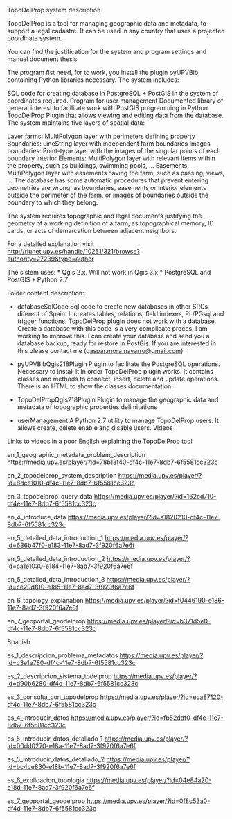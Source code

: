 TopoDelProp system description

TopoDelProp is a tool for managing geographic data and metadata, to support a legal cadastre. It can be used in any country that uses a projected coordinate system.

You can find the justification for the system and program settings and manual document thesis

The program fist need, for to work, you install the plugin pyUPVBib containing Python libraries necessary. The system includes:

SQL code for creating database in PostgreSQL + PostGIS in the system of coordinates required.
Program for user management
Documented library of general interest to facilitate work with PostGIS programming in Python
TopoDelProp Plugin that allows viewing and editing data from the database.
The system maintains five layers of spatial data:

Layer farms: MultiPolygon layer with perimeters defining property
Boundaries: LineString layer with independent farm boundaries
Images boundaries: Point-type layer with the images of the singular points of each boundary
Interior Elements: MultiPolygon layer with relevant items within the property, such as buildings, swimming pools, ...
Easements: MultiPolygon layer with easements having the farm, such as passing, views, ...
The database has some automatic procedures that prevent entering geometries are wrong, as boundaries, easements or interior elements outside the perimeter of the farm, or images of boundaries outside the boundary to which they belong.

The system requires topographic and legal documents justifying the geometry of a working definition of a farm, as topographical memory, ID cards, or acts of demarcation between adjacent neighbors.

For a detailed explanation visit http://riunet.upv.es/handle/10251/321/browse?authority=27239&type=author

The sistem uses: * Qgis 2.x. Will not work in Qgis 3.x * PostgreSQL and PostGIS * Python 2.7

Folder content description:

* databaseSqlCode
Sql code to create new databases in other SRCs diferent of Spain. It creates tables, relations, field indexes, PL/PGsql and trigger functions. TopoDelProp plugin does not work with a database. Create a database with this code is a very complicate proces. I am working to improve this. I can create your database and send you a database backup, ready for restore in PostGis. If you are interested in this please contact me (gaspar.mora.navarro@gmail.com). 

* pyUPVBibQgis218Plugin
Plugin to facilitate the PostgreSQL operations. Necessary to install it in order TopoDelProp plugin works. It contains classes and methods to connect, insert, delete and update operations. There is an HTML to show the classes documentation.

* TopoDelPropQgis218Plugin
Plugin to manage the geographic data and metadata of topographic properties delimitations

* userManagement
A Python 2.7 utility to manage TopoDelProp users. It allows create, delete enable and disable users.
Videos

Links to videos in a poor English explaining the TopoDelProp tool

en_1_geographic_metadata_problem_description https://media.upv.es/player/?id=78b13f40-df4c-11e7-8db7-6f5581cc323c

en_2_topodelprop_system_description https://media.upv.es/player/?id=8dce1010-df4c-11e7-8db7-6f5581cc323c

en_3_topodelprop_query_data https://media.upv.es/player/?id=162cd710-df4e-11e7-8db7-6f5581cc323c

en_4_introduce_data https://media.upv.es/player/?id=a1820210-df4c-11e7-8db7-6f5581cc323c

en_5_detailed_data_introduction_1 https://media.upv.es/player/?id=636b47f0-e183-11e7-8ad7-3f920f6a7e6f

en_5_detailed_data_introduction_2 https://media.upv.es/player/?id=ca1e1030-e184-11e7-8ad7-3f920f6a7e6f

en_5_detailed_data_introduction_3 https://media.upv.es/player/?id=ce29df00-e185-11e7-8ad7-3f920f6a7e6f

en_6_topology_explanation https://media.upv.es/player/?id=f0446190-e186-11e7-8ad7-3f920f6a7e6f

en_7_geoportal_geodelprop https://media.upv.es/player/?id=b371d5e0-df4c-11e7-8db7-6f5581cc323c

Spanish

es_1_descripcion_problema_metadatos https://media.upv.es/player/?id=c3e1e780-df4c-11e7-8db7-6f5581cc323c

es_2_descripcion_sistema_todelprop https://media.upv.es/player/?id=d90b6280-df4c-11e7-8db7-6f5581cc323c

es_3_consulta_con_topodelprop https://media.upv.es/player/?id=eca87120-df4c-11e7-8db7-6f5581cc323c

es_4_introducir_datos https://media.upv.es/player/?id=fb52ddf0-df4c-11e7-8db7-6f5581cc323c

es_5_introducir_datos_detallado_1 https://media.upv.es/player/?id=00dd0270-e18a-11e7-8ad7-3f920f6a7e6f

es_5_introducir_datos_detallado_2 https://media.upv.es/player/?id=bc4ce830-e18b-11e7-8ad7-3f920f6a7e6f

es_6_explicacion_topologia https://media.upv.es/player/?id=04e84a20-e18d-11e7-8ad7-3f920f6a7e6f

es_7_geoportal_geodelprop https://media.upv.es/player/?id=0f8c53a0-df4d-11e7-8db7-6f5581cc323c
